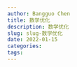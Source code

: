 ```yaml
---
author: Bangguo Chen
title: 数学优化
description: 数学优化
slug: slug-数学优化
date: 2022-01-15
categories:
tags: 
---
```


